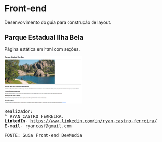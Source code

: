 # Front-end
Desenvolvimento do guia para construção de layout.
<br />

## Parque Estadual Ilha Bela
<p>Página estática em html com seções.</p>
<img 
    width="50%"
    height="50%"
    src="imagemReadme/parque-estadual-ilha-bela.png" 
    alt="Página do parque estadual ilha bela" 
    title="Página Parque Estadual Ilha Bela">

<pre>
Realizador:
° RYAN CASTRO FERREIRA.
<b>LinkedIn</b>- <a href="https://www.linkedin.com/in/ryan-castro-ferreira">https://www.linkedin.com/in/ryan-castro-ferreira/</a>
<b>E-mail</b>- ryancasf@gmail.com
</pre>

<pre>
FONTE: Guia Front-end DevMedia
</pre>